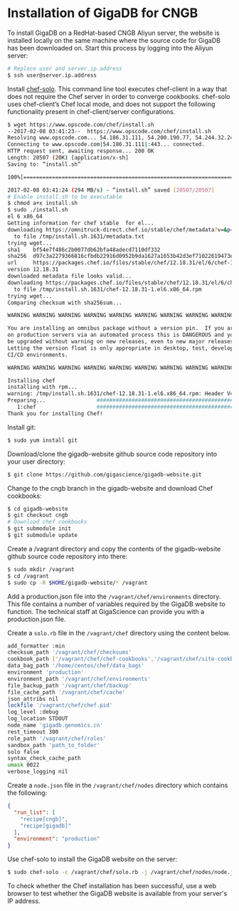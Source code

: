 # Installation of GigaDB for CNGB

To install GigaDB on a RedHat-based CNGB Aliyun server, the website is 
installed locally on the same machine where the source code for GigaDB 
has been downloaded on. Start this process by logging into the Aliyun 
server:
```bash
# Replace user and server.ip.address
$ ssh user@server.ip.address
```

Install [chef-solo](https://docs.chef.io/ctl_chef_solo.html). This 
command line tool executes chef-client in a way that does not require 
the Chef server in order to converge cookbooks. chef-solo uses 
chef-client’s Chef local mode, and does not support the following 
functionality present in chef-client/server configurations.
```bash
$ wget https://www.opscode.com/chef/install.sh
--2017-02-08 03:41:23--  https://www.opscode.com/chef/install.sh
Resolving www.opscode.com... 54.186.31.111, 54.200.190.77, 54.244.32.246
Connecting to www.opscode.com|54.186.31.111|:443... connected.
HTTP request sent, awaiting response... 200 OK
Length: 20507 (20K) [application/x-sh]
Saving to: “install.sh”

100%[===========================================================================================================================>] 20,507      --.-K/s   in 0s      

2017-02-08 03:41:24 (294 MB/s) - “install.sh” saved [20507/20507]
# Enable install.sh to be executable
$ chmod a+x install.sh
$ sudo ./install.sh 
el 6 x86_64
Getting information for chef stable  for el...
downloading https://omnitruck-direct.chef.io/stable/chef/metadata?v=&p=el&pv=6&m=x86_64
  to file /tmp/install.sh.1631/metadata.txt
trying wget...
sha1    bf54e7f486c2b0077db62bfa48adecd7110df332
sha256  d97c3a2279366816cfbdb22916d0952b9da1627a1653b42d3ef71022619473e4
url     https://packages.chef.io/files/stable/chef/12.18.31/el/6/chef-12.18.31-1.el6.x86_64.rpm
version 12.18.31
downloaded metadata file looks valid...
downloading https://packages.chef.io/files/stable/chef/12.18.31/el/6/chef-12.18.31-1.el6.x86_64.rpm
  to file /tmp/install.sh.1631/chef-12.18.31-1.el6.x86_64.rpm
trying wget...
Comparing checksum with sha256sum...

WARNING WARNING WARNING WARNING WARNING WARNING WARNING WARNING WARNING

You are installing an omnibus package without a version pin.  If you are installing
on production servers via an automated process this is DANGEROUS and you will
be upgraded without warning on new releases, even to new major releases.
Letting the version float is only appropriate in desktop, test, development or
CI/CD environments.

WARNING WARNING WARNING WARNING WARNING WARNING WARNING WARNING WARNING

Installing chef 
installing with rpm...
warning: /tmp/install.sh.1631/chef-12.18.31-1.el6.x86_64.rpm: Header V4 DSA/SHA1 Signature, key ID 83ef826a: NOKEY
Preparing...                ########################################### [100%]
   1:chef                   ########################################### [100%]
Thank you for installing Chef!
```

Install git:
```bash
$ sudo yum install git
```

Download/clone the gigadb-website github source code repository into
your user directory:
```bash
$ git clone https://github.com/gigascience/gigadb-website.git
```

Change to the cngb branch in the gigadb-website and download Chef 
cookbooks:
```bash
$ cd gigadb-website
$ git checkout cngb
# Download chef cookbooks
$ git submodule init
$ git submodule update
```

Create a /vagrant directory and copy the contents of the
gigadb-website github source code repository into there:
```bash
$ sudo mkdir /vagrant
$ cd /vagrant
$ sudo cp -R $HOME/gigadb-website/* /vagrant
```

Add a production.json file into the `/vagrant/chef/environments`
directory. This file contains a number of variables required by the 
GigaDB website to function. The technical staff at GigaScience can
provide you with a production.json file.

Create a `solo.rb` file in the `/vagrant/chef` directory using
the content below.
```bash
add_formatter :min
checksum_path '/vagrant/chef/checksums'
cookbook_path ['/vagrant/chef/chef-cookbooks','/vagrant/chef/site-cookbooks']
data_bag_path '/home/centos/chef/data_bags'
environment 'production'
environment_path '/vagrant/chef/environments' 
file_backup_path '/vagrant/chef/backup' 
file_cache_path '/vagrant/chef/cache' 
json_attribs nil
lockfile '/vagrant/chef/chef.pid' 
log_level :debug
log_location STDOUT
node_name 'gigadb.genomics.cn'
rest_timeout 300
role_path '/vagrant/chef/roles' 
sandbox_path 'path_to_folder'
solo false
syntax_check_cache_path
umask 0022
verbose_logging nil
```

Create a `node.json` file in the `/vagrant/chef/nodes` directory 
which contains the following:
```json
{
  "run_list": [
    "recipe[cngb]",
    "recipe[gigadb]" 
  ],
  "environment": "production" 
}
```

Use chef-solo to install the GigaDB website on the server:
```bash
$ sudo chef-solo -c /vagrant/chef/solo.rb -j /vagrant/chef/nodes/node.json
```

To check whether the Chef installation has been successful, use a web 
browser to test whether the GigaDB website is available from your 
server's IP address.